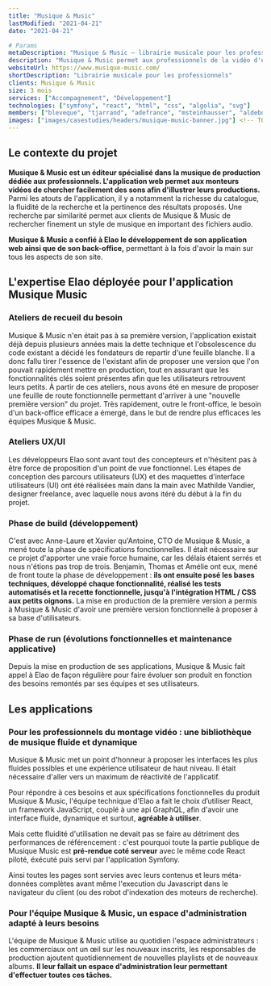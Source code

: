 ```yaml
---
title: "Musique & Music"
lastModified: "2021-04-21"
date: "2021-04-21"

# Params
metaDescription: "Musique & Music — librairie musicale pour les professionnels"
description: "Musique & Music permet aux professionnels de la vidéo d'enrichir leurs productions avec de l'illustration sonore."
websiteUrl: https://www.musique-music.com/
shortDescription: "Librairie musicale pour les professionnels"
clients: Musique & Music
size: 3 mois
services: ["Accompagnement", "Développement"]
technologies: ["symfony", "react", "html", "css", "algolia", "svg"]
members: ["bleveque", "tjarrand", "adefrance", "msteinhausser", "aldeboissieu", "xavierr"]
images: ["images/casestudies/headers/musique-music-banner.jpg"] <!-- TODO -->
---
```


## Le contexte du projet

**Musique & Music est un éditeur spécialisé dans la musique de production dédiée aux professionnels. L'application web permet aux monteurs vidéos de chercher facilement des sons afin d'illustrer leurs productions.** Parmi les atouts de l'application, il y a notamment la richesse du catalogue, la fluidité de la recherche et la pertinence des résultats proposés. Une recherche par similarité permet aux clients de Musique & Music de rechercher finement un style de musique en important des fichiers audio.

**Musique & Music a confié à Elao le développement de son application web ainsi que de son back-office,** permettant à la fois d'avoir la main sur tous les aspects de son site.

## L'expertise Elao déployée pour l'application Musique Music

### Ateliers de recueil du besoin
Musique & Music n'en était pas à sa première version, l'application existait déjà depuis plusieurs années mais la dette technique et l'obsolescence du code existant a décidé les fondateurs de repartir d'une feuille blanche.
Il a donc fallu tirer l'essence de l'existant afin de proposer une version que l'on pouvait rapidement mettre en production, tout en assurant que les fonctionnalités clés soient présentes afin que les utilisateurs retrouvent leurs petits.
À partir de ces ateliers, nous avons été en mesure de proposer une feuille de route fonctionnelle permettant d'arriver à une "nouvelle première version" du projet.
Très rapidement, outre le front-office, le besoin d'un back-office efficace a émergé, dans le but de rendre plus efficaces les équipes Musique & Music.

### Ateliers UX/UI
Les développeurs Elao sont avant tout des concepteurs et n'hésitent pas à être force de proposition d'un point de vue fonctionnel.
Les étapes de conception des parcours utilisateurs (UX) et des maquettes d'interface utilisateurs (UI) ont été réalisées main dans la main avec Mathilde Vandier, designer freelance, avec laquelle nous avons itéré du début à la fin du projet.

### Phase de build (développement)
C'est avec Anne-Laure et Xavier qu'Antoine, CTO de Musique & Music, a mené toute la phase de spécifications fonctionnelles. Il était nécessaire sur ce projet d'apporter une vraie force humaine, car les délais étaient serrés et nous n'étions pas trop de trois. Benjamin, Thomas et Amélie ont eux, mené de front toute la phase de développement : **ils ont ensuite posé les bases techniques, développé chaque fonctionnalité, réalisé les tests automatisés et la recette fonctionnelle, jusqu'à l'intégration HTML / CSS aux petits oignons.** La mise en production de la première version a permis à Musique & Music d'avoir une première version fonctionnelle à proposer à sa base d'utilisateurs.

### Phase de run (évolutions fonctionnelles et maintenance applicative)
Depuis la mise en production de ses applications, Musique & Music fait appel à Elao de façon régulière pour faire évoluer son produit en fonction des besoins remontés par ses équipes et ses utilisateurs.


## Les applications

### Pour les professionnels du montage vidéo : une bibliothèque de musique fluide et dynamique

Musique & Music met un point d'honneur à proposer les interfaces les plus fluides possibles et une expérience utilisateur de haut niveau. Il était nécessaire d'aller vers un maximum de réactivité de l'applicatif.

Pour répondre à ces besoins et aux spécifications fonctionnelles du produit Musique & Music, l'équipe technique d'Elao a fait le choix d’utiliser React, un framework JavaScript, couplé à une api GraphQL, afin d'avoir une interface fluide, dynamique et surtout, **agréable à utiliser**.

Mais cette fluidité d'utilisation ne devait pas se faire au détriment des performances de référencement : c'est pourquoi toute la partie publique de Musique Music est **pré-rendue coté serveur** avec le même code React piloté, éxécuté puis servi par l'application Symfony.

Ainsi toutes les pages sont servies avec leurs contenus et leurs méta-données complètes avant même l'execution du Javascript dans le navigateur du client (ou des robot d'indexation des moteurs de recherche).

<!-- TODO <figure>
    <img src="images/casestudies/tribu-saisie.png" alt="Application de saisie de tri de déchets">
    <figcaption>
      <span class="figure__legend">L'interface de saisie côté technicien</span>
    </figcaption>
</figure> -->

### Pour l'équipe Musique & Music, un espace d'administration adapté à leurs besoins

L'équipe de Musique & Music utilise au quotidien l'espace administrateurs : les commerciaux ont un œil sur les nouveaux inscrits, les responsables de production ajoutent quotidiennement de nouvelles playlists et de nouveaux albums. **Il leur fallait un espace d'administration leur permettant d'effectuer toutes ces tâches.**

<!-- TODO <figure>
    <img src="images/casestudies/tribu-reporting.png" alt="Rapport de tri de déchets">
    <figcaption>
      <span class="figure__legend">L'interface de reporting côté client</span>
    </figcaption>
</figure> -->

